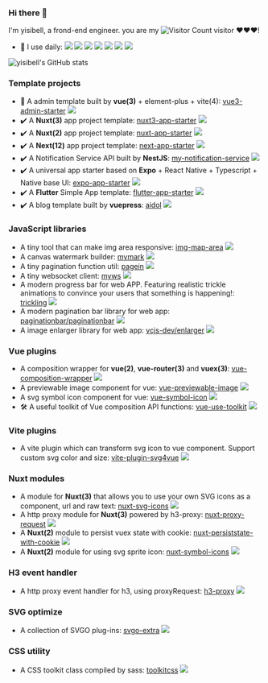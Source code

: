 ### Hi there 👋

<!--
**yisibell/yisibell** is a ✨ _special_ ✨ repository because its `README.md` (this file) appears on your GitHub profile.

Here are some ideas to get you started:

- 🔭 I’m currently working on ...
- 🌱 I’m currently learning ...
- 👯 I’m looking to collaborate on ...
- 🤔 I’m looking for help with ...
- 💬 Ask me about ...
- 📫 How to reach me: ...
- 😄 Pronouns: ...
- ⚡ Fun fact: ...
-->

I'm yisibell, a frond-end engineer. you are my ![Visitor Count](https://profile-counter.glitch.me/yisibell/count.svg) visitor ❤❤❤!


- 🚀 I use daily: ![](	https://img.shields.io/badge/TypeScript-007ACC?style=for-the-badge&logo=typescript&logoColor=white) 
![](https://img.shields.io/badge/Vue-35495E?style=for-the-badge&logo=vue.js&logoColor=4FC08D) 
![](https://img.shields.io/badge/Nuxt-35495E?style=for-the-badge&logo=nuxt.js&logoColor=4FC08D) 
![](https://img.shields.io/badge/React-20232A?style=for-the-badge&logo=react&logoColor=61DAFB) 
![](https://img.shields.io/badge/Next-20232A?style=for-the-badge&logo=next.js&logoColor=61DAFB) 
![](https://img.shields.io/badge/Node.js-43853D?style=for-the-badge&logo=node.js&logoColor=white) 
![](https://img.shields.io/badge/Dart-0175C2?style=for-the-badge&logo=dart&logoColor=white)


![yisibell's GitHub stats](https://github-readme-stats.vercel.app/api?username=yisibell&show_icons=true&theme=tokyonight)

### Template projects

- 🚧 A admin template built by **vue(3)** + element-plus + vite(4): [vue3-admin-starter](https://github.com/yisibell/vue3-admin-starter) ![](https://img.shields.io/github/stars/yisibell/vue3-admin-starter?style=social)
- :heavy_check_mark: A **Nuxt(3)** app project template: [nuxt3-app-starter](https://github.com/yisibell/nuxt3-app-starter) ![](https://img.shields.io/github/stars/yisibell/nuxt3-app-starter?style=social)
- :heavy_check_mark: A **Nuxt(2)** app project template: [nuxt-app-starter](https://github.com/yisibell/nuxt-app-starter) ![](https://img.shields.io/github/stars/yisibell/nuxt-app-starter?style=social)
- :heavy_check_mark: A **Next(12)** app project template: [next-app-starter](https://github.com/yisibell/next-app-starter) ![](https://img.shields.io/github/stars/yisibell/next-app-starter?style=social)
- :heavy_check_mark: A Notification Service API built by **NestJS**: [my-notification-service](https://github.com/yisibell/my-notification-service) ![](https://img.shields.io/github/stars/yisibell/my-notification-service?style=social)
- :heavy_check_mark: A universal app starter based on **Expo** + React Native + Typescript + Native base UI: [expo-app-starter](https://github.com/yisibell/expo-app-starter) ![](https://img.shields.io/github/stars/yisibell/expo-app-starter?style=social)
- :heavy_check_mark: A **Flutter** Simple App template: [flutter-app-starter](https://github.com/yisibell/flutter-app-starter) ![](https://img.shields.io/github/stars/yisibell/flutter-app-starter?style=social)
- :heavy_check_mark: A blog template built by **vuepress**: [aidol](https://github.com/yisibell/aidol) ![](https://img.shields.io/github/stars/yisibell/aidol?style=social)


### JavaScript libraries

- A tiny tool that can make img area responsive: [img-map-area](https://github.com/yisibell/img-map-area) ![](https://img.shields.io/github/stars/yisibell/img-map-area?style=social)
- A canvas watermark builder: [mymark](https://github.com/yisibell/mymark) ![](https://img.shields.io/github/stars/yisibell/mymark?style=social)
- A tiny pagination function util: [pagein](https://github.com/yisibell/pagein) ![](https://img.shields.io/github/stars/yisibell/pagein?style=social)
- A tiny websocket client: [myws](https://github.com/yisibell/myws) ![](https://img.shields.io/github/stars/yisibell/myws?style=social)
- A modern progress bar for web APP. Featuring realistic trickle animations to convince your users that something is happening!: [trickling](https://github.com/yisibell/trickling) ![](https://img.shields.io/github/stars/yisibell/trickling?style=social)
-  A modern pagination bar library for web app: [paginationbar/paginationbar](https://github.com/paginationbar/paginationbar) ![](https://img.shields.io/github/stars/paginationbar/paginationbar?style=social)
- A image enlarger library for web app: [vcjs-dev/enlarger](https://github.com/vcjs-dev/enlarger) ![](https://img.shields.io/github/stars/vcjs-dev/enlarger?style=social)

### Vue plugins

- A composition wrapper for **vue(2)**, **vue-router(3)** and **vuex(3)**: [vue-composition-wrapper](https://github.com/yisibell/vue-composition-wrapper) ![](https://img.shields.io/github/stars/yisibell/vue-composition-wrapper?style=social)
- A previewable image component for vue: [vue-previewable-image](https://github.com/yisibell/vue-previewable-image) ![](https://img.shields.io/github/stars/yisibell/vue-previewable-image?style=social)
- A svg symbol icon component for vue: [vue-symbol-icon](https://github.com/yisibell/vue-symbol-icon) ![](https://img.shields.io/github/stars/yisibell/vue-symbol-icon?style=social)
- 🛠️ A useful toolkit of Vue composition API functions: [vue-use-toolkit](https://github.com/yisibell/vue-use-toolkit) ![](https://img.shields.io/github/stars/yisibell/vue-use-toolkit?style=social)

### Vite plugins

- A vite plugin which can transform svg icon to vue component. Support custom svg color and size: [vite-plugin-svg4vue](https://github.com/yisibell/vite-plugin-svg4vue) ![](https://img.shields.io/github/stars/yisibell/vite-plugin-svg4vue?style=social)

### Nuxt modules

- A module for **Nuxt(3)** that allows you to use your own SVG icons as a component, url and raw text: [nuxt-svg-icons](https://github.com/yisibell/nuxt-svg-icons) ![](https://img.shields.io/github/stars/yisibell/nuxt-svg-icons?style=social)
- A http proxy module for **Nuxt(3)** powered by h3-proxy: [nuxt-proxy-request](https://github.com/yisibell/nuxt-proxy-request) ![](https://img.shields.io/github/stars/yisibell/nuxt-proxy-request?style=social)
- A **Nuxt(2)** module to persist vuex state with cookie: [nuxt-persiststate-with-cookie](https://github.com/yisibell/nuxt-persiststate-with-cookie) ![](https://img.shields.io/github/stars/yisibell/nuxt-persiststate-with-cookie?style=social)
- A **Nuxt(2)** module for using svg sprite icon: [nuxt-symbol-icons](https://github.com/yisibell/nuxt-symbol-icons) ![](https://img.shields.io/github/stars/yisibell/nuxt-symbol-icons?style=social)

### H3 event handler

- A http proxy event handler for h3, using proxyRequest: [h3-proxy](https://github.com/yisibell/h3-proxy) ![](https://img.shields.io/github/stars/yisibell/h3-proxy?style=social)

### SVG optimize

- A collection of SVGO plug-ins: [svgo-extra](https://github.com/yisibell/svgo-extra) ![](https://img.shields.io/github/stars/yisibell/svgo-extra?style=social)

### CSS utility

- A CSS toolkit class compiled by sass: [toolkitcss](https://github.com/yisibell/toolkitcss) ![](https://img.shields.io/github/stars/yisibell/toolkitcss?style=social)
